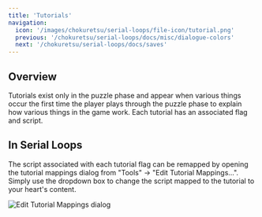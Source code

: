 ```yaml
---
title: 'Tutorials'
navigation:
  icon: '/images/chokuretsu/serial-loops/file-icon/tutorial.png'
  previous: '/chokuretsu/serial-loops/docs/misc/dialogue-colors'
  next: '/chokuretsu/serial-loops/docs/saves'
---
```


## Overview
Tutorials exist only in the puzzle phase and appear when various things occur the first time the player plays through the puzzle phase
to explain how various things in the game work. Each tutorial has an associated flag and script.

## In Serial Loops
The script associated with each tutorial flag can be remapped by opening the tutorial mappings dialog from "Tools" &rarr; "Edit Tutorial Mappings...".
Simply use the dropdown box to change the script mapped to the tutorial to your heart's content.

![Edit Tutorial Mappings dialog](/images/chokuretsu/serial-loops/tutorial-mapping-editing.png)